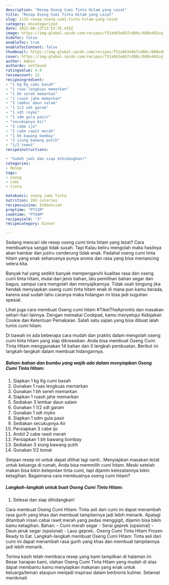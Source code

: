 ```yaml
---
description: "Resep Oseng Cumi Tinta Hitam yang Lezat"
title: "Resep Oseng Cumi Tinta Hitam yang Lezat"
slug: 1115-resep-oseng-cumi-tinta-hitam-yang-lezat
category: Uncategorized
date: 2022-08-13T13:53:35.435Z
image: https://img-global.cpcdn.com/recipes/f51a943e6b7cd88c/680x482cq70/oseng-cumi-tinta-hitam-foto-resep-utama.jpg
hideToc: false
enableToc: true
enableTocContent: false
thumbnail: https://img-global.cpcdn.com/recipes/f51a943e6b7cd88c/680x482cq70/oseng-cumi-tinta-hitam-foto-resep-utama.jpg
cover: https://img-global.cpcdn.com/recipes/f51a943e6b7cd88c/680x482cq70/oseng-cumi-tinta-hitam-foto-resep-utama.jpg
author: Admin
authorAv: notfound
ratingvalue: 4.9
reviewcount: 12
recipeingredient:
- "1 kg Kg cumi basah"
- "1 ruas lengkuas memarkan"
- "1 bh sereh memarkan"
- "1 ruash jahe memarkan"
- "3 lembar daun salam"
- "1 1/2 sdt garam"
- "1 sdt royko"
- "1 sdm gula pasir"
- "secukupnya Air"
- "3 cabe ijo"
- "2 cabe rawit merah"
- "1 bh bawang bombay"
- "3 siung bawang putih"
- "1/2 tomat"
recipeinstructions:

- "Sudah jadi dan siap dihidangkan!"
categories:
- Resep
tags:
- oseng
- cumi
- tinta

katakunci: oseng cumi tinta 
nutrition: 263 calories
recipecuisine: Indonesian
preptime: "PT21M"
cooktime: "PT44M"
recipeyield: "3"
recipecategory: Dinner

---
```



Sedang mencari ide resep oseng cumi tinta hitam yang lezat? Cara membuatnya sangat tidak susah. Tapi Kalau keliru mengolah maka hasilnya akan hambar dan justru cenderung tidak enak. Padahal oseng cumi tinta hitam yang enak seharusnya punya aroma dan rasa yang bisa memancing selera kita.


Banyak hal yang sedikit banyak mempengaruhi kualitas rasa dari oseng cumi tinta hitam, mulai dari jenis bahan, lalu pemilihan bahan segar dan bagus, sampai cara mengolah dan menyajikannya. Tidak usah bingung jika hendak menyiapkan oseng cumi tinta hitam enak di mana pun kamu berada, karena asal sudah tahu caranya maka hidangan ini bisa jadi suguhan spesial.

Lihat juga cara membuat Oseng cumi hitam #TiketTheAprontis dan masakan sehari-hari lainnya. Dengan memakai Cookpad, kamu menyetujui Kebijakan Cookie dan Ketentuan Pemakaian. Salah satu sajian yang bisa dibuat ialah tumis cumi hitam.


Di bawah ini ada beberapa cara mudah dan praktis dalam mengolah oseng cumi tinta hitam yang siap dikreasikan. Anda bisa membuat Oseng Cumi Tinta Hitam menggunakan 14 bahan dan 0 langkah pembuatan. Berikut ini langkah-langkah dalam membuat hidangannya.

<!--inarticleads1-->

##### Bahan-bahan dan bumbu yang wajib ada dalam menyiapkan Oseng Cumi Tinta Hitam:

1. Siapkan 1 kg Kg cumi basah
1. Gunakan 1 ruas lengkuas memarkan
1. Gunakan 1 bh sereh memarkan
1. Siapkan 1 ruash jahe memarkan
1. Sediakan 3 lembar daun salam
1. Gunakan 1 1/2 sdt garam
1. Gunakan 1 sdt royko
1. Siapkan 1 sdm gula pasir
1. Sediakan secukupnya Air
1. Persiapkan 3 cabe ijo
1. Ambil 2 cabe rawit merah
1. Persiapkan 1 bh bawang bombay
1. Sediakan 3 siung bawang putih
1. Gunakan 1/2 tomat


Simpan resep ini untuk dapat dilihat lagi nanti.. Menyiapkan masakan lezat untuk keluarga di rumah, Anda bisa memmilih cumi hitam. Meski setelah makan bisa bikin belepotan tinta cumi, tapi dijamin kelezatannya bikin ketagihan. Bagaimana cara membuatnya oseng cumi hitam? 

<!--inarticleads2-->

##### Langkah-langkah untuk buat Oseng Cumi Tinta Hitam:


1. Selesai dan siap dihidangkan!

Cara membuat Oseng Cumi Hitam: Tinta asli dari cumi ini dapat menambah rasa gurih yang khas dan membuat tampilannya jadi lebih menarik. Apalagi ditambah irisan cabai rawit merah yang pedas menggigit, dijamin bisa bikin kamu ketagihan. Bahan: - Cumi merah segar - Serai geprek (opsional) - Daun jeruk segar (opsional) - Laos geprek.. Oseng Cumi Tinta Hitam Frozen Ready to Eat. Langkah-langkah membuat Oseng Cumi Hitam: Tinta asli dari cumi ini dapat menambah rasa gurih yang khas dan membuat tampilannya jadi lebih menarik. 

Terima kasih telah membaca resep yang kami tampilkan di halaman ini. Besar harapan kami, olahan Oseng Cumi Tinta Hitam yang mudah di atas dapat membantu kamu menyiapkan makanan yang enak untuk keluarga/teman ataupun menjadi inspirasi dalam berbisnis kuliner. Selamat menikmati
